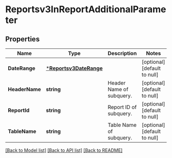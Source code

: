 # Reportsv3InReportAdditionalParameter

## Properties
Name | Type | Description | Notes
------------ | ------------- | ------------- | -------------
**DateRange** | [***Reportsv3DateRange**](reportsv3DateRange.md) |  | [optional] [default to null]
**HeaderName** | **string** | Header Name of subquery. | [optional] [default to null]
**ReportId** | **string** | Report ID of subquery. | [optional] [default to null]
**TableName** | **string** | Table Name of subquery. | [optional] [default to null]

[[Back to Model list]](../README.md#documentation-for-models) [[Back to API list]](../README.md#documentation-for-api-endpoints) [[Back to README]](../README.md)

